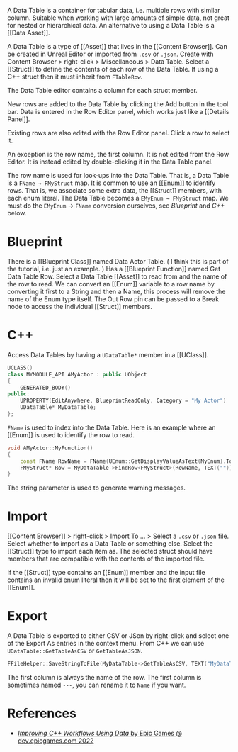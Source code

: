 A Data Table is a container for tabular data, i.e. multiple rows with similar column.
Suitable when working with large amounts of simple data,
not great for nested or hierarchical data.
An alternative to using a Data Table is a [[Data Asset]].

A Data Table is a type of [[Asset]] that lives in the [[Content Browser]].
Can be created in Unreal Editor or imported from `.csv` or `.json`.
Create with Content Browser > right-click > Miscellaneous > Data Table.
Select a [[Struct]] to define the contents of each row of the Data Table.
If using a C++ struct then it must inherit from `FTableRow`.

The Data Table editor contains a column for each struct member.

New rows are added to the Data Table by clicking the Add button in the tool bar.
Data is entered in the Row Editor panel, which works just like a [[Details Panel]].

Existing rows are also edited with the Row Editor panel.
Click a row to select it.

An exception is the row name, the first column.
It is not edited from the Row Editor.
It is instead edited by double-clicking it in the Data Table panel.

The row name is used for look-ups into the Data Table.
That is, a Data Table is a `FName → FMyStruct` map.
It is common to use an [[Enum]] to identify rows.
That is, we associate some extra data, the [[Struct]] members, with each enum literal.
The Data Table becomes a `EMyEnum → FMyStruct` map.
We must do the `EMyEnum` → `FName` conversion ourselves, see _Blueprint_ and _C++_ below.

# Blueprint

There is a [[Blueprint Class]] named Data Actor Table.
(
I think this is part of the tutorial, i.e. just an example.
)
Has a [[Blueprint Function]] named Get Data Table Row.
Select a Data Table [[Asset]] to read from and the name of the row to read.
We can convert an [[Enum]] variable to a row name  by converting it first to a String and then a Name,
this process will remove the name of the Enum type itself.
The Out Row pin can be passed to a Break node to access the individual [[Struct]] members.


# C++

Access Data Tables by having a `UDataTable*` member in a [[UClass]].

```cpp
UCLASS()
class MYMODULE_API AMyActor : public UObject
{
	GENERATED_BODY()
public:
	UPROPERTY(EditAnywhere, BlueprintReadOnly, Category = "My Actor")
	UDataTable* MyDataTable;
};
```

`FName` is used to index into the Data Table.
Here is an example where an [[Enum]] is used to identify the row to read.
```cpp
void AMyActor::MyFunction()
{
	const FName RowName = FName(UEnum::GetDisplayValueAsText(MyEnum).ToString());
	FMyStruct* Row = MyDataTable->FindRow<FMyStruct>(RowName, TEXT(""));
}
```
The string parameter is used to generate warning messages.

# Import

[[Content Browser]] > right-click > Import To ... > Select a `.csv` or `.json` file.
Select whether to import as a Data Table or something else.
Select the [[Struct]] type to import each item as.
The selected struct should have members that are compatible with the contents of the  imported file.

If the [[Struct]] type contains an [[Enum]] member and the input file contains an invalid enum literal then it will be set to the first element of the 
[[Enum]].


# Export

A Data Table is exported to either CSV or JSon by right-click and select one of the Export As entries in the context menu.
From C++ we can use `UDataTable::GetTableAsCSV` or `GetTableAsJSON`.
```cpp
FFileHelper::SaveStringToFile(MyDataTable->GetTableAsCSV, TEXT("MyDataTable.csv"));
```

The first column is always the name of the row.
The first column is sometimes named `---`, you can rename it to `Name` if you want.


# References

- [_Improving C++ Workflows Using Data_ by Epic Games @ dev.epicgames.com 2022](https://dev.epicgames.com/community/learning/courses/Xp/unreal-engine-improving-c-workflows-using-data/pY1/unreal-engine-project-overview-and-creating-structs)
